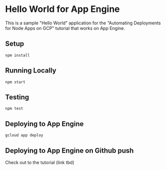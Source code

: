# Hello World for App Engine

This is a sample "Hello World" application for the "Automating Deployments for Node Apps on GCP" tutorial that works on App Engine.

## Setup

```
npm install
```

## Running Locally

```
npm start
```

## Testing

```
npm test
```

## Deploying to App Engine

```
gcloud app deploy
```

## Deploying to App Engine on Github push

Check out to the tutorial (link tbd)
